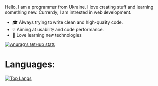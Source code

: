 Hello, I am a programmer from Ukraine. I love creating stuff and learning something new. 
Currently, I am intrested in web development.
- 🎓 Always trying to write clean and high-quality code.
- 💡 Aiming at usability and code performance.
- 📖 Love learning new technologies

[![Anurag's GitHub stats](https://github-readme-stats.vercel.app/api?username=scape76)](https://github.com/anuraghazra/github-readme-stats) </br>
# Languages:
[![Top Langs](https://github-readme-stats.vercel.app/api/top-langs/?username=scape76)](https://github.com/anuraghazra/github-readme-stats)
